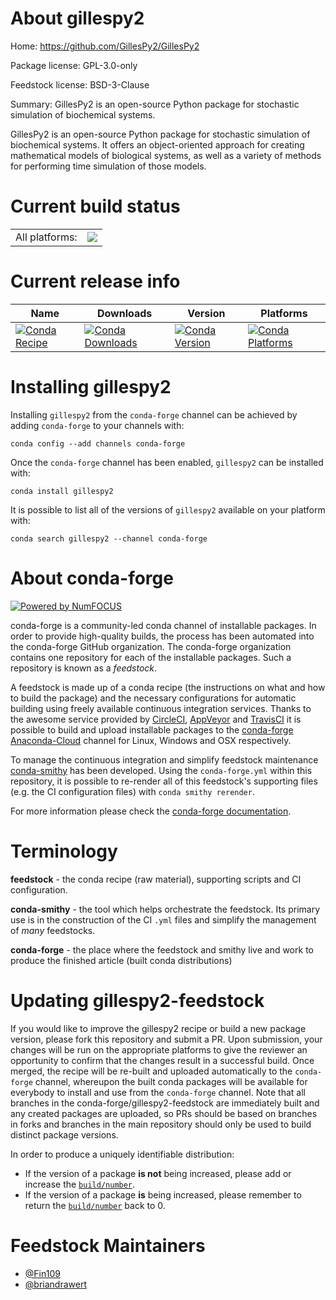 About gillespy2
===============

Home: https://github.com/GillesPy2/GillesPy2

Package license: GPL-3.0-only

Feedstock license: BSD-3-Clause

Summary: GillesPy2 is an open-source Python package for stochastic simulation of biochemical systems.

GillesPy2 is an open-source Python package for stochastic simulation of biochemical systems.
It offers an object-oriented approach for creating mathematical models of biological systems,
as well as a variety of methods for performing time simulation of those models.


Current build status
====================


<table><tr><td>All platforms:</td>
    <td>
      <a href="https://dev.azure.com/conda-forge/feedstock-builds/_build/latest?definitionId=9501&branchName=master">
        <img src="https://dev.azure.com/conda-forge/feedstock-builds/_apis/build/status/gillespy2-feedstock?branchName=master">
      </a>
    </td>
  </tr>
</table>

Current release info
====================

| Name | Downloads | Version | Platforms |
| --- | --- | --- | --- |
| [![Conda Recipe](https://img.shields.io/badge/recipe-gillespy2-green.svg)](https://anaconda.org/conda-forge/gillespy2) | [![Conda Downloads](https://img.shields.io/conda/dn/conda-forge/gillespy2.svg)](https://anaconda.org/conda-forge/gillespy2) | [![Conda Version](https://img.shields.io/conda/vn/conda-forge/gillespy2.svg)](https://anaconda.org/conda-forge/gillespy2) | [![Conda Platforms](https://img.shields.io/conda/pn/conda-forge/gillespy2.svg)](https://anaconda.org/conda-forge/gillespy2) |

Installing gillespy2
====================

Installing `gillespy2` from the `conda-forge` channel can be achieved by adding `conda-forge` to your channels with:

```
conda config --add channels conda-forge
```

Once the `conda-forge` channel has been enabled, `gillespy2` can be installed with:

```
conda install gillespy2
```

It is possible to list all of the versions of `gillespy2` available on your platform with:

```
conda search gillespy2 --channel conda-forge
```


About conda-forge
=================

[![Powered by NumFOCUS](https://img.shields.io/badge/powered%20by-NumFOCUS-orange.svg?style=flat&colorA=E1523D&colorB=007D8A)](http://numfocus.org)

conda-forge is a community-led conda channel of installable packages.
In order to provide high-quality builds, the process has been automated into the
conda-forge GitHub organization. The conda-forge organization contains one repository
for each of the installable packages. Such a repository is known as a *feedstock*.

A feedstock is made up of a conda recipe (the instructions on what and how to build
the package) and the necessary configurations for automatic building using freely
available continuous integration services. Thanks to the awesome service provided by
[CircleCI](https://circleci.com/), [AppVeyor](https://www.appveyor.com/)
and [TravisCI](https://travis-ci.com/) it is possible to build and upload installable
packages to the [conda-forge](https://anaconda.org/conda-forge)
[Anaconda-Cloud](https://anaconda.org/) channel for Linux, Windows and OSX respectively.

To manage the continuous integration and simplify feedstock maintenance
[conda-smithy](https://github.com/conda-forge/conda-smithy) has been developed.
Using the ``conda-forge.yml`` within this repository, it is possible to re-render all of
this feedstock's supporting files (e.g. the CI configuration files) with ``conda smithy rerender``.

For more information please check the [conda-forge documentation](https://conda-forge.org/docs/).

Terminology
===========

**feedstock** - the conda recipe (raw material), supporting scripts and CI configuration.

**conda-smithy** - the tool which helps orchestrate the feedstock.
                   Its primary use is in the construction of the CI ``.yml`` files
                   and simplify the management of *many* feedstocks.

**conda-forge** - the place where the feedstock and smithy live and work to
                  produce the finished article (built conda distributions)


Updating gillespy2-feedstock
============================

If you would like to improve the gillespy2 recipe or build a new
package version, please fork this repository and submit a PR. Upon submission,
your changes will be run on the appropriate platforms to give the reviewer an
opportunity to confirm that the changes result in a successful build. Once
merged, the recipe will be re-built and uploaded automatically to the
`conda-forge` channel, whereupon the built conda packages will be available for
everybody to install and use from the `conda-forge` channel.
Note that all branches in the conda-forge/gillespy2-feedstock are
immediately built and any created packages are uploaded, so PRs should be based
on branches in forks and branches in the main repository should only be used to
build distinct package versions.

In order to produce a uniquely identifiable distribution:
 * If the version of a package **is not** being increased, please add or increase
   the [``build/number``](https://conda.io/docs/user-guide/tasks/build-packages/define-metadata.html#build-number-and-string).
 * If the version of a package **is** being increased, please remember to return
   the [``build/number``](https://conda.io/docs/user-guide/tasks/build-packages/define-metadata.html#build-number-and-string)
   back to 0.

Feedstock Maintainers
=====================

* [@Fin109](https://github.com/Fin109/)
* [@briandrawert](https://github.com/briandrawert/)

